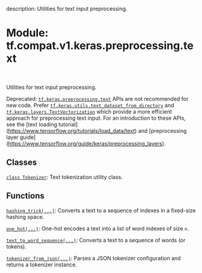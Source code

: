 description: Utilities for text input preprocessing.

<div itemscope itemtype="http://developers.google.com/ReferenceObject">
<meta itemprop="name" content="tf.compat.v1.keras.preprocessing.text" />
<meta itemprop="path" content="Stable" />
</div>

# Module: tf.compat.v1.keras.preprocessing.text

<!-- Insert buttons and diff -->

<table class="tfo-notebook-buttons tfo-api nocontent" align="left">

</table>



Utilities for text input preprocessing.


Deprecated: <a href="../../../../../tf/keras/preprocessing/text.md"><code>tf.keras.preprocessing.text</code></a> APIs are not recommended for new code.
Prefer <a href="../../../../../tf/keras/utils/text_dataset_from_directory.md"><code>tf.keras.utils.text_dataset_from_directory</code></a> and
<a href="../../../../../tf/keras/layers/TextVectorization.md"><code>tf.keras.layers.TextVectorization</code></a> which provide a more efficient approach
for preprocessing text input. For an introduction to these APIs, see
the [text loading tutorial]
(https://www.tensorflow.org/tutorials/load_data/text)
and [preprocessing layer guide]
(https://www.tensorflow.org/guide/keras/preprocessing_layers).

## Classes

[`class Tokenizer`](../../../../../tf/keras/preprocessing/text/Tokenizer.md): Text tokenization utility class.

## Functions

[`hashing_trick(...)`](../../../../../tf/keras/preprocessing/text/hashing_trick.md): Converts a text to a sequence of indexes in a fixed-size hashing space.

[`one_hot(...)`](../../../../../tf/keras/preprocessing/text/one_hot.md): One-hot encodes a text into a list of word indexes of size `n`.

[`text_to_word_sequence(...)`](../../../../../tf/keras/preprocessing/text/text_to_word_sequence.md): Converts a text to a sequence of words (or tokens).

[`tokenizer_from_json(...)`](../../../../../tf/keras/preprocessing/text/tokenizer_from_json.md): Parses a JSON tokenizer configuration and returns a tokenizer instance.

